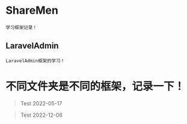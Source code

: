 # ShareMen
    学习框架记录！

## LaravelAdmin
    LaravelAdmin框架的学习！

# 不同文件夹是不同的框架，记录一下！


> Test 2022-05-17

> Test 2022-12-06
